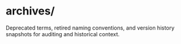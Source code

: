 # archives/
Deprecated terms, retired naming conventions, and version history snapshots for auditing and historical context.
